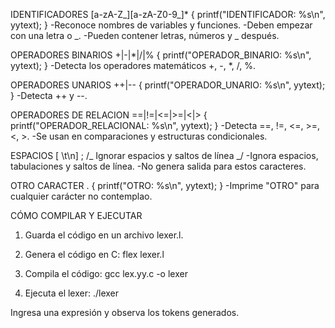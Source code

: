 IDENTIFICADORES
[a-zA-Z\_][a-zA-Z0-9_]\* { printf("IDENTIFICADOR: %s\n", yytext); }
-Reconoce nombres de variables y funciones.
-Deben empezar con una letra o _.
-Pueden contener letras, números y _ después.

OPERADORES BINARIOS
+|-|\*|/|% { printf("OPERADOR_BINARIO: %s\n", yytext); }
-Detecta los operadores matemáticos +, -, \*, /, %.

OPERADORES UNARIOS
++|-- { printf("OPERADOR_UNARIO: %s\n", yytext); }
-Detecta ++ y --.

OPERADORES DE RELACION
==|!=|<=|>=|<|> { printf("OPERADOR_RELACIONAL: %s\n", yytext); }
-Detecta ==, !=, <=, >=, <, >.
-Se usan en comparaciones y estructuras condicionales.

ESPACIOS
[ \t\n] ; /_ Ignorar espacios y saltos de línea _/
-Ignora espacios, tabulaciones y saltos de línea.
-No genera salida para estos caracteres.

OTRO CARACTER
. { printf("OTRO: %s\n", yytext); }
-Imprime "OTRO" para cualquier carácter no contemplao.

CÓMO COMPILAR Y EJECUTAR

1. Guarda el código en un archivo lexer.l.

2. Genera el código en C:
   flex lexer.l

3. Compila el código:
   gcc lex.yy.c -o lexer

4. Ejecuta el lexer:
   ./lexer

Ingresa una expresión y observa los tokens generados.
